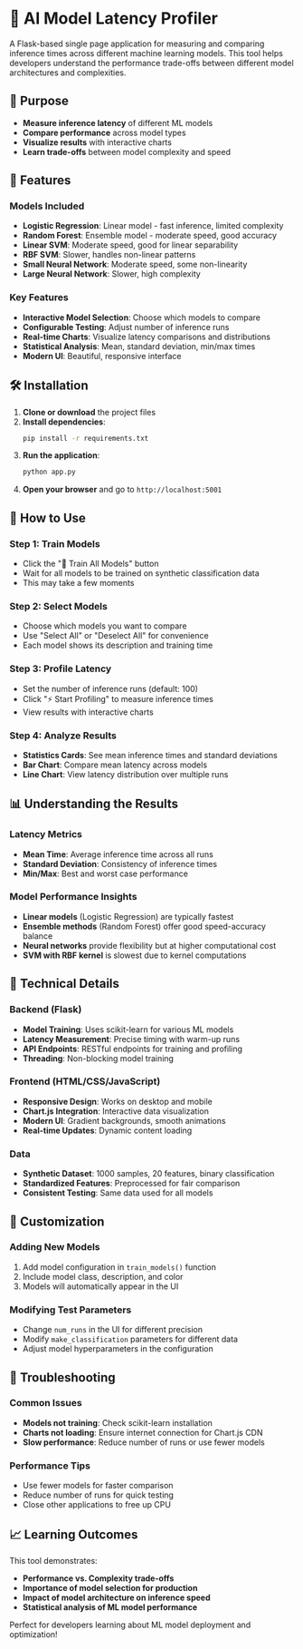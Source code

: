 # 🤖 AI Model Latency Profiler

A Flask-based single page application for measuring and comparing inference times across different machine learning models. This tool helps developers understand the performance trade-offs between different model architectures and complexities.

## 🎯 Purpose

- **Measure inference latency** of different ML models
- **Compare performance** across model types
- **Visualize results** with interactive charts
- **Learn trade-offs** between model complexity and speed

## 🚀 Features

### Models Included
- **Logistic Regression**: Linear model - fast inference, limited complexity
- **Random Forest**: Ensemble model - moderate speed, good accuracy
- **Linear SVM**: Moderate speed, good for linear separability
- **RBF SVM**: Slower, handles non-linear patterns
- **Small Neural Network**: Moderate speed, some non-linearity
- **Large Neural Network**: Slower, high complexity

### Key Features
- **Interactive Model Selection**: Choose which models to compare
- **Configurable Testing**: Adjust number of inference runs
- **Real-time Charts**: Visualize latency comparisons and distributions
- **Statistical Analysis**: Mean, standard deviation, min/max times
- **Modern UI**: Beautiful, responsive interface

## 🛠️ Installation

1. **Clone or download** the project files
2. **Install dependencies**:
   ```bash
   pip install -r requirements.txt
   ```
3. **Run the application**:
   ```bash
   python app.py
   ```
4. **Open your browser** and go to `http://localhost:5001`

## 📖 How to Use

### Step 1: Train Models
- Click the "🚀 Train All Models" button
- Wait for all models to be trained on synthetic classification data
- This may take a few moments

### Step 2: Select Models
- Choose which models you want to compare
- Use "Select All" or "Deselect All" for convenience
- Each model shows its description and training time

### Step 3: Profile Latency
- Set the number of inference runs (default: 100)
- Click "⚡ Start Profiling" to measure inference times
- View results with interactive charts

### Step 4: Analyze Results
- **Statistics Cards**: See mean inference times and standard deviations
- **Bar Chart**: Compare mean latency across models
- **Line Chart**: View latency distribution over multiple runs

## 📊 Understanding the Results

### Latency Metrics
- **Mean Time**: Average inference time across all runs
- **Standard Deviation**: Consistency of inference times
- **Min/Max**: Best and worst case performance

### Model Performance Insights
- **Linear models** (Logistic Regression) are typically fastest
- **Ensemble methods** (Random Forest) offer good speed-accuracy balance
- **Neural networks** provide flexibility but at higher computational cost
- **SVM with RBF kernel** is slowest due to kernel computations

## 🎨 Technical Details

### Backend (Flask)
- **Model Training**: Uses scikit-learn for various ML models
- **Latency Measurement**: Precise timing with warm-up runs
- **API Endpoints**: RESTful endpoints for training and profiling
- **Threading**: Non-blocking model training

### Frontend (HTML/CSS/JavaScript)
- **Responsive Design**: Works on desktop and mobile
- **Chart.js Integration**: Interactive data visualization
- **Modern UI**: Gradient backgrounds, smooth animations
- **Real-time Updates**: Dynamic content loading

### Data
- **Synthetic Dataset**: 1000 samples, 20 features, binary classification
- **Standardized Features**: Preprocessed for fair comparison
- **Consistent Testing**: Same data used for all models

## 🔧 Customization

### Adding New Models
1. Add model configuration in `train_models()` function
2. Include model class, description, and color
3. Models will automatically appear in the UI

### Modifying Test Parameters
- Change `num_runs` in the UI for different precision
- Modify `make_classification` parameters for different data
- Adjust model hyperparameters in the configuration

## 🐛 Troubleshooting

### Common Issues
- **Models not training**: Check scikit-learn installation
- **Charts not loading**: Ensure internet connection for Chart.js CDN
- **Slow performance**: Reduce number of runs or use fewer models

### Performance Tips
- Use fewer models for faster comparison
- Reduce number of runs for quick testing
- Close other applications to free up CPU

## 📈 Learning Outcomes

This tool demonstrates:
- **Performance vs. Complexity trade-offs**
- **Importance of model selection for production**
- **Impact of model architecture on inference speed**
- **Statistical analysis of ML model performance**

Perfect for developers learning about ML model deployment and optimization!
